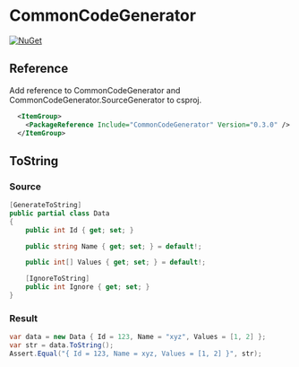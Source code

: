 # CommonCodeGenerator

[![NuGet](https://img.shields.io/nuget/v/CommonCodeGenerator.svg)](https://www.nuget.org/packages/CommonCodeGenerator)

## Reference

Add reference to CommonCodeGenerator and CommonCodeGenerator.SourceGenerator to csproj.

```xml
  <ItemGroup>
    <PackageReference Include="CommonCodeGenerator" Version="0.3.0" />
  </ItemGroup>
```

## ToString

### Source

```csharp
[GenerateToString]
public partial class Data
{
    public int Id { get; set; }

    public string Name { get; set; } = default!;

    public int[] Values { get; set; } = default!;

    [IgnoreToString]
    public int Ignore { get; set; }
}
```

### Result

```csharp
var data = new Data { Id = 123, Name = "xyz", Values = [1, 2] };
var str = data.ToString();
Assert.Equal("{ Id = 123, Name = xyz, Values = [1, 2] }", str);
```
